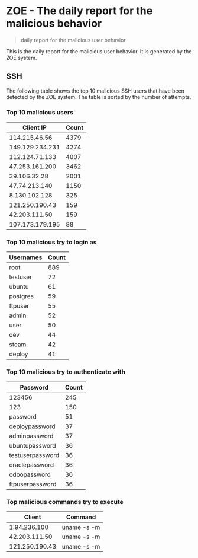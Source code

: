 # ZOE - The daily report for the malicious behavior

> daily report for the malicious user behavior

This is the daily report for the malicious user behavior. It is generated by the ZOE system.

## SSH

The following table shows the top 10 malicious SSH users that have been detected by the ZOE
system. The table is sorted by the number of attempts.

### Top 10 malicious users

| Client IP | Count    |
|-----------|----------|
| 114.215.46.56 | 4379 |
| 149.129.234.231 | 4274 |
| 112.124.71.133 | 4007 |
| 47.253.161.200 | 3462 |
| 39.106.32.28 | 2001 |
| 47.74.213.140 | 1150 |
| 8.130.102.128 | 325 |
| 121.250.190.43 | 159 |
| 42.203.111.50 | 159 |
| 107.173.179.195 | 88 |

### Top 10 malicious try to login as

| Usernames | Count    |
|-----------|----------|
| root | 889 |
| testuser | 72 |
| ubuntu | 61 |
| postgres | 59 |
| ftpuser | 55 |
| admin | 52 |
| user | 50 |
| dev | 44 |
| steam | 42 |
| deploy | 41 |

### Top 10 malicious try to authenticate with

| Password | Count    |
|-----------|----------|
| 123456 | 245 |
| 123 | 150 |
| password | 51 |
| deploypassword | 37 |
| adminpassword | 37 |
| ubuntupassword | 36 |
| testuserpassword | 36 |
| oraclepassword | 36 |
| odoopassword | 36 |
| ftpuserpassword | 36 |

### Top malicious commands try to execute

| Client | Command |
|--------|---------|
| 1.94.236.100 | uname -s -m |
| 42.203.111.50 | uname -s -m |
| 121.250.190.43 | uname -s -m |
